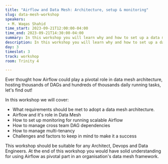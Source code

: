 ```yaml
---
title: "Airflow and Data Mesh: Architecture, setup & monitoring"
slug: data-mesh-workshop
speakers:
 - M. Waqas Shahid 
time_start: 2023-09-21T12:00:00-04:00
time_end: 2023-09-21T14:30:00-04:00
summary: In this workshop you will learn why and how to set up a data mesh architecture based on Apache Airflow.
description: In this workshop you will learn why and how to set up a data mesh architecture based on Apache Airflow.
day: 3
timeslot: 3
track: workshop
room: Trinity 4

---
```


Ever thought how Airflow could play a pivotal role in data mesh architecture, hosting thousands of DAGs and hundreds of thousands daily running tasks, let's find out!

In this workshop we will cover: 
 - What requirements should be met to adopt a data mesh architecture.
 - Airflow and it's role in Data Mesh
 - How to set up monitoring for running scalable Airflow
 - How to manage cross team DAG dependencies
 - How to manage multi-tenancy
 - Challenges and factors to keep in mind to make it a success

This workshop should be suitable for any Architect, Devops and Data Engineers. At the end of this workshop you would have solid understanding for using Airflow as pivotal part in an organisation's data mesh framework.